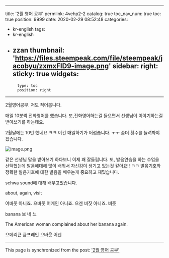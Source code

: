 
---
title: '2월 영어 공부'
permlink: 4vehp2-2
catalog: true
toc_nav_num: true
toc: true
position: 9999
date: 2020-02-29 08:52:48
categories:
- kr-english
tags:
- kr-english
- zzan
thumbnail: 'https://files.steempeak.com/file/steempeak/jacobyu/zxmxFID9-image.png'
sidebar:
    right:
        sticky: true
widgets:
    -
        type: toc
        position: right
---


2월영어공부. 저도 적어봅니다.

매일 10분씩 전화영어를 했습니다. 또,전화영어하는걸 들으면서 선생님이 이야기하는걸 받아쓰기를 하는데요.

2월달에는 10번 했네요.ㅋㅋ 
이건 매일하기가 어렵습니다. ㅜㅜ
좀더 횟수를 늘려봐야겠습니다.

![image.png](https://files.steempeak.com/file/steempeak/jacobyu/zxmxFID9-image.png)

같은 선생님 말을 받아쓰기 하다보니 이제 꽤 잘들립니다.
또, 발음연습을 하는 수업을 선택했는데 발음에대해 많이 배워서 자신감이 생기고 있는것 같아요!! ㅋㅋ
발음기호와 정확한 발음기호에 대한 발음을 배우는게 중요하고 재밌습니다.

schwa sound에 대해 배우고있습니다.

about, again, visit

어바웃 아니죠. 으바웃
어게인 아니죠. 으겐
비짓 아니죠. 비즛

banana
브 네 느

The American woman complained about her banana again.

으메리큰 큼프레인 으바웃 어겐

- - -

This page is synchronized from the post: ['2월 영어 공부'](https://steemit.com/@jacobyu/4vehp2-2)
